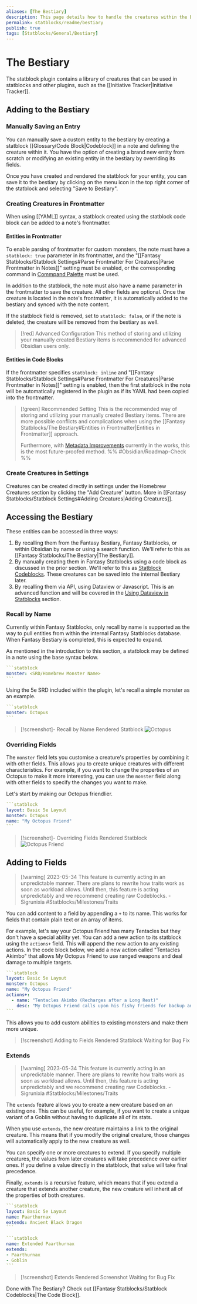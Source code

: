 ```yaml
---
aliases: [The Bestiary]
description: This page details how to handle the creatures within the Bestiary
permalink: statblocks/readme/bestiary
publish: true
tags: [Statblocks/General/Bestiary]
---
```


# The Bestiary


The statblock plugin contains a library of creatures that can be used in statblocks and other plugins, such as the [[Initiative Tracker|Initiative Tracker]]. 

## Adding to the Bestiary

### Manually Saving an Entry

You can manually save a custom entity to the bestiary by creating a statblock [[Glossary/Code Block|Codeblock]] in a note and defining the creature within it. You have the option of creating a brand new entity from scratch or modifying an existing entity in the bestiary by overriding its fields.

Once you have created and rendered the statblock for your entity, you can save it to the bestiary by clicking on the menu icon in the top right corner of the statblock and selecting "Save to Bestiary".

### Creating Creatures in Frontmatter

When using [[YAML]] syntax, a statblock created using the statblock code block can be added to a note's frontmatter. 

#### Entities in Frontmatter

To enable parsing of frontmatter for custom monsters, the note must have a `statblock: true` parameter in its frontmatter, and the "[[Fantasy Statblocks/Statblock Settings#Parse Frontmatter For Creatures|Parse Frontmatter in Notes]]" setting must be enabled, or the corresponding command in [Commpand Palette](https://help.obsidian.md/Plugins/Command+palette "Obsidian") must be used.

In addition to the statblock, the note must also have a name parameter in the frontmatter to save the creature. All other fields are optional. Once the creature is located in the note's frontmatter, it is automatically added to the bestiary and synced with the note content.

If the statblock field is removed, set to `statblock: false`, or if the note is deleted, the creature will be removed from the bestiary as well.

>[!red] Advanced Configuration
> This method of storing and utilizing your manually created Bestiary items is recommended for advanced Obsidian users only. 

#### Entities in Code Blocks

If the frontmatter specifies `statblock: inline` and "[[Fantasy Statblocks/Statblock Settings#Parse Frontmatter For Creatures|Parse Frontmatter in Notes]]" setting is enabled, then the first statblock in the note will be automatically registered in the plugin as if its YAML had been copied into the frontmatter.

>[!green] Recommended Setting
> This is the recommended way of storing and utilizing your manually created Bestiary items. 
> There are more possible conflicts and complications when using the [[Fantasy Statblocks/The Bestiary#Entities in Frontmatter|Entities in Frontmatter]] approach.
>
>Furthermore, with [Metadata Improvements](https://trello.com/b/Psqfqp7I/obsidian-roadmap "Obsidian") currently in the works, this is the most future-proofed method.
> %% #Obsidian/Roadmap-Check %%

### Create Creatures in Settings

Creatures can be created directly in settings under the Homebrew Creatures section by clicking the "Add Creature" button. More in [[Fantasy Statblocks/Statblock Settings#Adding Creatures|Adding Creatures]].

## Accessing the Bestiary

These entities can be accessed in three ways:

1. By recalling them from the Fantasy Bestiary, Fantasy Statblocks, or within Obsidian by name or using a search function. We'll refer to this as [[Fantasy Statblocks/The Bestiary|The Bestiary]].
2. By manually creating them in Fantasy Statblocks using a code block as discussed in the prior section. We'll refer to this as [Statblock Codeblocks](Fantasy%20Statblocks/Statblock%20Codeblocks.md). These creatures can be saved into the internal Bestiary later.
3. By recalling them via API, using Dataview or Javascript. This is an advanced function and will be covered in the [Using Dataview in Statblocks](Fantasy%20Statblocks/Using%20Dataview%20in%20Statblocks.md) section.

### Recall by Name

Currently within Fantasy Statblocks, only recall by name is supported as the way to pull entities from within the internal Fantasy Statblocks database. When Fantasy Bestiary is completed, this is expected to expand.

As mentioned in the introduction to this section, a statblock may be defined in a note using the base syntax below.

````yaml
```statblock
monster: <SRD/Homebrew Monster Name>
```
````

Using the 5e SRD included within the plugin, let's recall a simple monster as an example.

````yaml
```statblock
monster: Octopus
```
````

>[!screenshot]- Recall by Name Rendered Statblock
> ![Octopus](https://github.com/valentine195/fantasy-statblocks/blob/gh-pages/images/statblock/statblock-the-octopus.png?raw=true)

### Overriding Fields

The `monster` field lets you customise a creature's properties by combining it with other fields. This allows you to create unique creatures with different characteristics. For example, if you want to change the properties of an Octopus to make it more interesting, you can use the `monster` field along with other fields to specify the changes you want to make. 

Let's start by making our Octopus friendlier.

````yaml
```statblock
layout: Basic 5e Layout
monster: Octopus
name: "My Octopus Friend"
```
````

>[!screenshot]- Overriding Fields Rendered Statblock
>![Octopus Friend](https://github.com/valentine195/fantasy-statblocks/blob/gh-pages/images/statblock/statblock-the-octopus-friend.png?raw=true)

## Adding to Fields

> [!warning] 2023-05-34
> This feature is currently acting in an unpredictable manner. There are plans to rewrite how traits work as soon as workload allows. Until then, this feature is acting unpredictably and we recommend creating raw Codeblocks. \- Sigrunixia
> #Statblocks/Milestones/Traits


You can add content to a field by appending a `+` to its name. This works for fields that contain plain text or an array of items.

For example, let's say your Octopus Friend has many Tentacles but they don't have a special ability yet. You can add a new action to its statblock using the `actions+` field. This will append the new action to any existing actions. In the code block below, we add a new action called "Tentacles Akimbo" that allows My Octopus Friend to use ranged weapons and deal damage to multiple targets.


````yaml
```statblock
layout: Basic 5e Layout
monster: Octopus
name: "My Octopus Friend"
actions+:
  - name: "Tentacles Akimbo (Recharges after a Long Rest)"
    desc: "My Octopus Friend calls upon his fishy friends for backup and receives a fresh shipment of 1d6 GUNS! Ranged Weapon Attack: 1 (+6 to Hit), reach 20 ft., multiple targets. Hit: 1d20 piercing damage per gun, spread across all active targets. After using Tentacles Akimbo, My Octopus Friend is slowed for two turns."
```
````

This allows you to add custom abilities to existing monsters and make them more unique.

> [!screenshot] Adding to Fields Rendered Statblock
> Waiting for Bug Fix

### Extends

> [!warning] 2023-05-34
> This feature is currently acting in an unpredictable manner. There are plans to rewrite how traits work as soon as workload allows. Until then, this feature is acting unpredictably and we recommend creating raw Codeblocks. \- Sigrunixia
> #Statblocks/Milestones/Traits

The `extends` feature allows you to create a new creature based on an existing one. This can be useful, for example, if you want to create a unique variant of a Goblin without having to duplicate all of its stats.

When you use `extends`, the new creature maintains a link to the original creature. This means that if you modify the original creature, those changes will automatically apply to the new creature as well.

You can specify one or more creatures to extend. If you specify multiple creatures, the values from later creatures will take precedence over earlier ones. If you define a value directly in the statblock, that value will take final precedence.

Finally, `extends` is a recursive feature, which means that if you extend a creature that extends another creature, the new creature will inherit all of the properties of both creatures.

````yaml
```statblock
layout: Basic 5e Layout
name: Paarthurnax
extends: Ancient Black Dragon
```
````

````yaml
```statblock
name: Extended Paarthurnax
extends:
- Paarthurnax
- Goblin
```
````

>[!screenshot] Extends Rendered Screenshot
> Waiting for Bug Fix




Done with The Bestiary? Check out [[Fantasy Statblocks/Statblock Codeblocks|The Code Block]].


